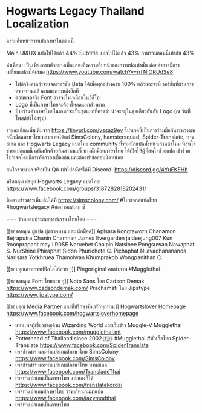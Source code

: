 # Hogwarts Legacy Thailand Localization

ความคืบหน้าการแปลภาษาในตอนนี้

Main UI&UX แปลไปได้แล้ว 44%
Subtitle แปลไปได้แล้ว 43%
ภาพรวมตอนนี้เท่ากับ 43%

คำเตือน: เป็นเพียงภาพตัวอย่างเพื่อแสดงถึงความคืบหน้าของการแปลเท่านั้น ถ่อยคำอาจมีการเปลี่ยนแปลงได้เสมอ
https://www.youtube.com/watch?v=nTNIORUdSe8

- ไฟล์จริงคาดว่าจะแจกเวอร์ชั่น Beta ได้เมื่อทุกอย่างครบ 100% แล้วและจะมีเวอร์ชั่นที่ผ่านการตรวจทานแล้วตามมาภายหลังอีกที
- ตอนแจกจริง Font อาจจะไม่เหมือนในวีดีโอ
- Logo ที่เป็นภาษาไทยจะต้องโหลดแยกต่างหาก
- ป้ายร้านค้าภาษาไทยในเกมส์จะเป็นชุดแยกที่คาดว่า น่าจะอยู่ในชุดเดียวกันกับ Logo (ณ วันที่โพสต์ยังไม่สรุป)

รายละเอียดเพิ่มเติมจาก https://tinyurl.com/vssaz9ev 
โปรเจคนี้เป็นการร่วมมือกันระหว่างเพจนักม็อดภาษาไทยหลายเพจได้แก่ SimsColony, hamstersquad, Spider-Translate, ทานสเลด และ Hogwarts Legacy แปลไทย community ที่รวมนักแปลทั้งหน้าเก่าหน้าใหม่ ที่สนใจช่วยแปลเกมนี้ เสริมทัพด้วยทีมสาวกแฮรี่ ทางนักม็อดภาษาไทย ได้เปิดให้ผู้ที่สนใจช่วยแปล เข้าร่วมโปรเจคโดยมีการคัดกรองเบื้องต้น และต้องทำข้อสอบนิดหน่อย

สนใจช่วยแปล หรือเป็น QA เข้าไปสมัครได้ที่ Discord: https://discord.gg/4YuFKFHh

หรือกลุ่มเฟสบุค Hogwarts Legacy แปลไทย: https://www.facebook.com/groups/3187282818202431/

ติดตามข่าวสารเพิ่มเติมได้ที่ https://simscolony.com/ #โปรเจกต์แปลไทย #hogwartslegacy #ฮอกวอตส์เลกาซี

=== ร่วมมอบประสบการณ์ภาษาไทยโดย ===

[[ขอขอบคุณ ผู้แปล ผู้ตรวจทาน และ นักม็อด]]
Apisara Kongtaworn 
Chanamon Bejraputra 
Chanin Chamnan 
James Evergarden 
jaideejung007 
Kun Roonprapant 
may I R0SE 
Naruebet Chaipin 
Natsinee Pongsuwan 
Nawaphat S. 
NurShine 
Phiraphat Sidon 
Phurichote C. 
Pichaphat Nilavadhanananda 
Narisara Yotkhruea 
Thamolwan Khumprakob 
Wongpanithan C.

[[ขอบคุณภาพกราฟฟิกโลโก้สวย ๆ]]
Pingoriginal คนทำภาพ #Mugglethai

[[ขอขอบคุณ Font ไทยสวย ๆ]]
Noto Sans โดย  Cadson Demak https://www.cadsondemak.com/
Prachamati โดย Jipatype https://www.jipatype.com/

[[ขอบคุณ Media Partner และที่ปรึกษาที่น่ารักทุกท่าน]]
Hogwartslover Homepage https://www.facebook.com/hogwartsloverhomepage
- แฟนเพจผู้เชี่ยวชาญด้าน Wizarding World และเว็บข่าว Muggle-V
Mugglethai https://www.facebook.com/mugglethai.mt
- Potterhead of Thailand since 2002 🇹🇭 #Mugglethai #มักเกิ้ลไทย
Spider-Translate https://www.facebook.com/SpiderTranslate
- เพจข่าวสาร และทำแปลเกมส์ภาษาไทย
SimsColony https://www.facebook.com/SimsColony
- เพจข่าวสาร และทำแปลเกมส์ภาษาไทย
ทานสเลด https://www.facebook.com/TransladeThai
- เพจทำแปลเกมเป็นภาษาไทย
แปลเองก็ได้ https://www.facebook.com/translatekordai
- เพจทำแปลเกมส์ภาษาไทย
ว่างๆก็หาเกมมาแปล https://www.facebook.com/lazymodthai
- เพจทำแปลเกมเป็นภาษาไทย
